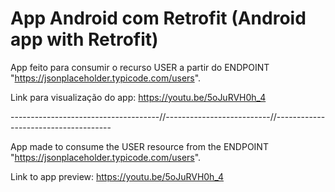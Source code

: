 # App Android com Retrofit (Android app with Retrofit)

App feito para consumir o recurso USER a partir do ENDPOINT "https://jsonplaceholder.typicode.com/users".

Link para visualização do app: https://youtu.be/5oJuRVH0h_4

-------------------------------------//--------------------------//-------------------------------------

App made to consume the USER resource from the ENDPOINT "https://jsonplaceholder.typicode.com/users".

Link to app preview: https://youtu.be/5oJuRVH0h_4
